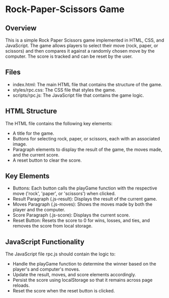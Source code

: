 # Rock-Paper-Scissors Game

## Overview
This is a simple Rock Paper Scissors game implemented in HTML, CSS, and JavaScript. The game allows players to select their move (rock, paper, or scissors) and then compares it against a randomly chosen move by the computer. The score is tracked and can be reset by the user.

## Files
- index.html: The main HTML file that contains the structure of the game.
- styles/rpc.css: The CSS file that styles the game.
- scripts/rpc.js: The JavaScript file that contains the game logic.
## HTML Structure
The HTML file contains the following key elements:
- A title for the game.
- Buttons for selecting rock, paper, or scissors, each with an associated image.
- Paragraph elements to display the result of the game, the moves made, and the current score.
- A reset button to clear the score.
## Key Elements
- Buttons: Each button calls the playGame function with the respective move ('rock', 'paper', or 'scissors') when clicked.
- Result Paragraph (.js-result): Displays the result of the current game.
- Moves Paragraph (.js-moves): Shows the moves made by both the player and the computer.
- Score Paragraph (.js-score): Displays the current score.
- Reset Button: Resets the score to 0 for wins, losses, and ties, and removes the score from local storage.
## JavaScript Functionality
The JavaScript file rpc.js should contain the logic to:
- Handle the playGame function to determine the winner based on the player's and computer's moves.
- Update the result, moves, and score elements accordingly.
- Persist the score using localStorage so that it remains across page reloads.
- Reset the score when the reset button is clicked.
